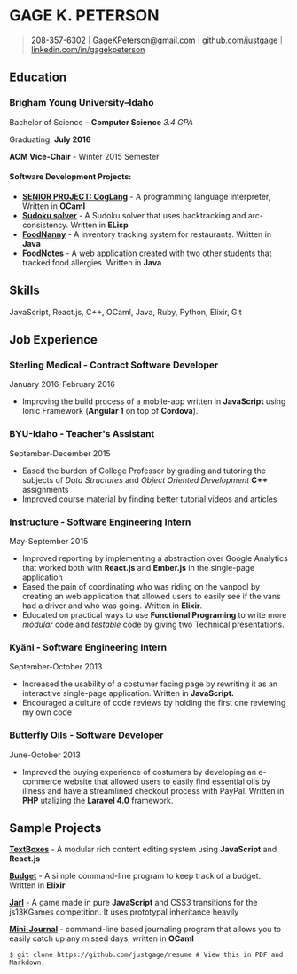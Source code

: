 GAGE K. PETERSON
================

> [208-357-6302](tel:208-357-6302) |
> [GageKPeterson@gmail.com](mailto:gagekpeterson@gmail.com) |
> [github.com/justgage](https://github.com/justgage/justgage.github.io)
> |
> [linkedin.com/in/gagekpeterson](https://www.linkedin.com/in/gagekpeterson)

Education
---------

### Brigham Young University–Idaho

Bachelor of Science – **Computer Science** *3.4 GPA*

Graduating: **July 2016**

**ACM Vice-Chair** - Winter 2015 Semester

#### Software Development Projects:

-   [**SENIOR PROJECT:
    CogLang**](https://github.com/justgage/cog-lang) - A programming
    language interpreter, Written in **OCaml**
-   [**Sudoku
    solver**](https://github.com/justgage/AI/tree/master/project1) - A
    Sudoku solver that uses backtracking and arc-consistency. Written in
    **ELisp**
-   [**FoodNanny**](https://bitbucket.org/teamfood/foodnanny) - A
    inventory tracking system for restaurants. Written in **Java**
-   [**FoodNotes**](https://github.com/justgage/FoodNotes) - A web
    application created with two other students that tracked
    food allergies. Written in **Java**

Skills
------

JavaScript, React.js, C++, OCaml, Java, Ruby, Python, Elixir, Git

Job Experience
--------------

### Sterling Medical - Contract Software Developer

January 2016-February 2016

-   Improving the build process of a mobile-app written in
    **JavaScript** using Ionic Framework (**Angular 1** on top of
    **Cordova**).

### BYU-Idaho - Teacher's Assistant

September-December 2015

-   Eased the burden of College Professor by grading and tutoring the
    subjects of *Data Structures* and *Object Oriented Development*
    **C++** assignments
-   Improved course material by finding better tutorial videos and
    articles

### Instructure - Software Engineering Intern

May-September 2015

-   Improved reporting by implementing a abstraction over Google
    Analytics that worked both with **React.js** and **Ember.js** in the
    single-page application
-   Eased the pain of coordinating who was riding on the vanpool by
    creating an web application that allowed users to easily see if the
    vans had a driver and who was going. Written in **Elixir**.
-   Educated on practical ways to use **Functional Programing** to write
    more *modular* code and *testable* code by giving two
    Technical presentations.

### Kyäni - Software Engineering Intern

September-October 2013

-   Increased the usability of a costumer facing page by rewriting it as
    an interactive single-page application. Written in **JavaScript.**
-   Encouraged a culture of code reviews by holding the first one
    reviewing my own code

### Butterfly Oils - Software Developer

June-October 2013

-   Improved the buying experience of costumers by developing an
    e-commerce website that allowed users to easily find essential oils
    by illness and have a streamlined checkout process with PayPal.
    Written in **PHP** utalizing the **Laravel 4.0** framework.

Sample Projects
---------------

**[TextBoxes](https://github.com/justgage/textboxes)** - A modular rich
content editing system using **JavaScript** and **React.js**

**[Budget](https://github.com/justgage/budget)** - A simple command-line
program to keep track of a budget. Written in **Elixir**

**[Jarl](https://github.com/justgage/jarl)** - A game made in pure
**JavaScript** and CSS3 transitions for the js13KGames competition. It
uses prototypal inheritance heavily

**[Mini-Journal](https://github.com/justgage/mini-journal)** -
command-line based journaling program that allows you to easily catch up
any missed days, written in **OCaml**

    $ git clone https://github.com/justgage/resume # View this in PDF and Markdown.

